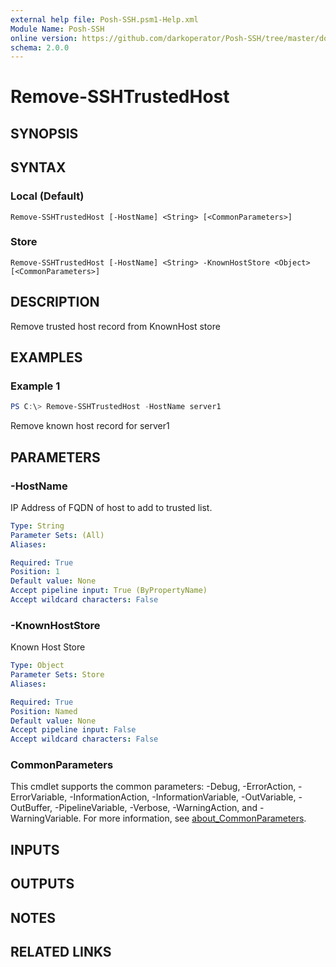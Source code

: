```yaml
---
external help file: Posh-SSH.psm1-Help.xml
Module Name: Posh-SSH
online version: https://github.com/darkoperator/Posh-SSH/tree/master/docs
schema: 2.0.0
---
```


# Remove-SSHTrustedHost

## SYNOPSIS

## SYNTAX

### Local (Default)
```
Remove-SSHTrustedHost [-HostName] <String> [<CommonParameters>]
```

### Store
```
Remove-SSHTrustedHost [-HostName] <String> -KnownHostStore <Object> [<CommonParameters>]
```

## DESCRIPTION
Remove trusted host record from KnownHost store

## EXAMPLES

### Example 1
```powershell
PS C:\> Remove-SSHTrustedHost -HostName server1
```

Remove known host record for server1

## PARAMETERS

### -HostName
IP Address of FQDN of host to add to trusted list.

```yaml
Type: String
Parameter Sets: (All)
Aliases:

Required: True
Position: 1
Default value: None
Accept pipeline input: True (ByPropertyName)
Accept wildcard characters: False
```

### -KnownHostStore
Known Host Store

```yaml
Type: Object
Parameter Sets: Store
Aliases:

Required: True
Position: Named
Default value: None
Accept pipeline input: False
Accept wildcard characters: False
```

### CommonParameters
This cmdlet supports the common parameters: -Debug, -ErrorAction, -ErrorVariable, -InformationAction, -InformationVariable, -OutVariable, -OutBuffer, -PipelineVariable, -Verbose, -WarningAction, and -WarningVariable. For more information, see [about_CommonParameters](http://go.microsoft.com/fwlink/?LinkID=113216).

## INPUTS

## OUTPUTS

## NOTES

## RELATED LINKS
